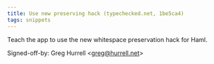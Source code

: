 ```yaml
---
title: Use new preserving hack (typechecked.net, 1be5ca4)
tags: snippets
---
```


Teach the app to use the new whitespace preservation hack for Haml.

Signed-off-by: Greg Hurrell &lt;greg@hurrell.net&gt;
